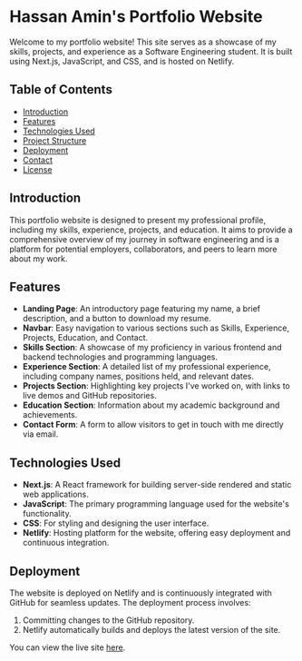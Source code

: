 # Hassan Amin's Portfolio Website

Welcome to my portfolio website! This site serves as a showcase of my skills, projects, and experience as a Software Engineering student. It is built using Next.js, JavaScript, and CSS, and is hosted on Netlify.

## Table of Contents
- [Introduction](#introduction)
- [Features](#features)
- [Technologies Used](#technologies-used)
- [Project Structure](#project-structure)
- [Deployment](#deployment)
- [Contact](#contact)
- [License](#license)

## Introduction

This portfolio website is designed to present my professional profile, including my skills, experience, projects, and education. It aims to provide a comprehensive overview of my journey in software engineering and is a platform for potential employers, collaborators, and peers to learn more about my work.

## Features

- **Landing Page**: An introductory page featuring my name, a brief description, and a button to download my resume.
- **Navbar**: Easy navigation to various sections such as Skills, Experience, Projects, Education, and Contact.
- **Skills Section**: A showcase of my proficiency in various frontend and backend technologies and programming languages.
- **Experience Section**: A detailed list of my professional experience, including company names, positions held, and relevant dates.
- **Projects Section**: Highlighting key projects I've worked on, with links to live demos and GitHub repositories.
- **Education Section**: Information about my academic background and achievements.
- **Contact Form**: A form to allow visitors to get in touch with me directly via email.

## Technologies Used

- **Next.js**: A React framework for building server-side rendered and static web applications.
- **JavaScript**: The primary programming language used for the website's functionality.
- **CSS**: For styling and designing the user interface.
- **Netlify**: Hosting platform for the website, offering easy deployment and continuous integration.

## Deployment

The website is deployed on Netlify and is continuously integrated with GitHub for seamless updates. The deployment process involves:

1. Committing changes to the GitHub repository.
2. Netlify automatically builds and deploys the latest version of the site.

You can view the live site [here](https://hassan-amin-sheikh-portfolio.netlify.app/).
